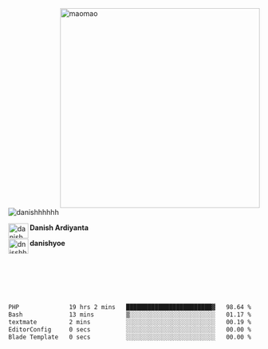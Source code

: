 <img align="right" alt="maomao" width="400" src="https://i.imgur.com/L23H0Ik.gif">

<p align="left"><img src="https://komarev.com/ghpvc/?username=danishhhhhh&label=Profile%20views&color=0e75b6&style=flat" alt="danishhhhhh" /></p>

[<img align="left" src="https://raw.githubusercontent.com/rahuldkjain/github-profile-readme-generator/master/src/images/icons/Social/linked-in-alt.svg" alt="danish ardiyanta" height="30" width="40" />](https://linkedin.com/in/danish-ardiyanta)
**Danish Ardiyanta**

[<img align="left" src="https://raw.githubusercontent.com/rahuldkjain/github-profile-readme-generator/master/src/images/icons/Social/instagram.svg" alt="dnisshh._" height="30" width="40" />](https://instagram.com/dnisshh._)
**danishyoe**

</br></br></br></br></br>

<!--START_SECTION:waka-->

```txt
PHP              19 hrs 2 mins   ████████████████████████▓   98.64 %
Bash             13 mins         ▒░░░░░░░░░░░░░░░░░░░░░░░░   01.17 %
textmate         2 mins          ░░░░░░░░░░░░░░░░░░░░░░░░░   00.19 %
EditorConfig     0 secs          ░░░░░░░░░░░░░░░░░░░░░░░░░   00.00 %
Blade Template   0 secs          ░░░░░░░░░░░░░░░░░░░░░░░░░   00.00 %
```

<!--END_SECTION:waka-->
